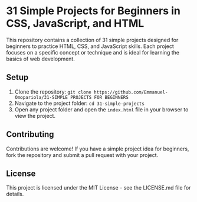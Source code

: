 # 31 Simple Projects for Beginners in CSS, JavaScript, and HTML

This repository contains a collection of 31 simple projects designed for beginners to practice HTML, CSS, and JavaScript skills. Each project focuses on a specific concept or technique and is ideal for learning the basics of web development.

## Setup

1. Clone the repository: `git clone https://github.com/Emmanuel-Omopariola/31-SIMPLE PROJECTS FOR BEGINNERS`
2. Navigate to the project folder: `cd 31-simple-projects`
3. Open any project folder and open the `index.html` file in your browser to view the project.

## Contributing

Contributions are welcome! If you have a simple project idea for beginners, fork the repository and submit a pull request with your project.

## License

This project is licensed under the MIT License - see the LICENSE.md file for details.
